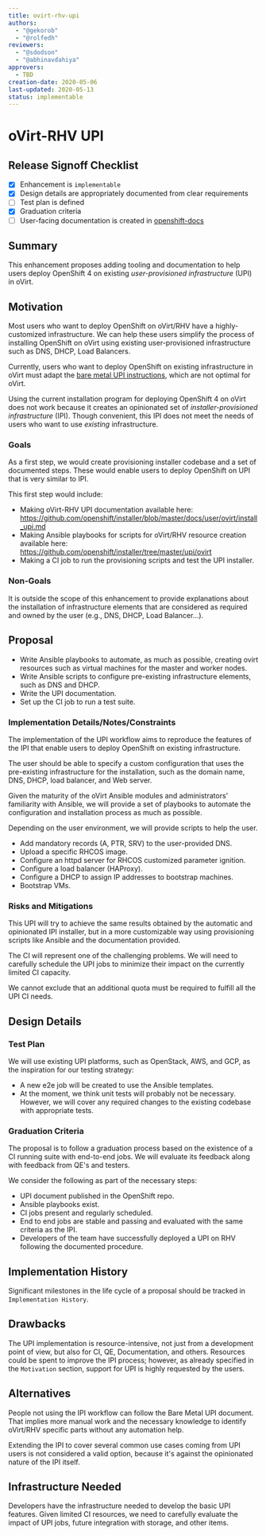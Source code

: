 ```yaml
---
title: ovirt-rhv-upi
authors:
  - "@gekorob"
  - "@rolfedh"
reviewers:
  - "@sdodson"
  - "@abhinavdahiya"
approvers:
  - TBD
creation-date: 2020-05-06
last-updated: 2020-05-13
status: implementable
---
```


# oVirt-RHV UPI

## Release Signoff Checklist

- [x] Enhancement is `implementable`
- [x] Design details are appropriately documented from clear requirements
- [ ] Test plan is defined
- [x] Graduation criteria
- [ ] User-facing documentation is created in [openshift-docs](https://github.com/openshift/openshift-docs/)

## Summary

This enhancement proposes adding tooling and documentation to help users deploy OpenShift 4 on existing _user-provisioned infrastructure_ (UPI) in oVirt.

## Motivation

Most users who want to deploy OpenShift on oVirt/RHV have a highly-customized infrastructure. We can help these users simplify the process of installing OpenShift on oVirt using existing user-provisioned infrastructure such as DNS, DHCP, Load Balancers.

Currently, users who want to deploy OpenShift on existing infrastructure in oVirt must adapt the [bare metal UPI instructions][baremetal-upi], which are not optimal for oVirt.

Using the current installation program for deploying OpenShift 4 on oVirt does not work because it creates an opinionated set of _installer-provisioned infrastructure_ (IPI). Though convenient, this IPI does not meet the needs of users who want to use _existing_ infrastructure.

### Goals

As a first step, we would create provisioning installer codebase and a set of documented steps. These would enable users to deploy OpenShift on UPI that is very similar to IPI.

This first step would include:

* Making oVirt-RHV UPI documentation available here:
https://github.com/openshift/installer/blob/master/docs/user/ovirt/install_upi.md
* Making Ansible playbooks for scripts for oVirt/RHV resource creation available here:
https://github.com/openshift/installer/tree/master/upi/ovirt
* Making a CI job to run the provisioning scripts and test the UPI installer.

### Non-Goals

It is outside the scope of this enhancement to provide explanations about the installation of infrastructure elements that are considered as required and owned by the user (e.g., DNS, DHCP, Load Balancer...).

## Proposal

* Write Ansible playbooks to automate, as much as possible, creating ovirt resources such as virtual machines for the master and worker nodes.
* Write Ansible scripts to configure pre-existing infrastructure elements, such as DNS and DHCP.
* Write the UPI documentation.
* Set up the CI job to run a test suite.


### Implementation Details/Notes/Constraints

The implementation of the UPI workflow aims to reproduce the features of the IPI that enable users to deploy OpenShift on existing infrastructure.

The user should be able to specify a custom configuration that uses the pre-existing infrastructure for the installation, such as the domain name, DNS, DHCP, load balancer, and Web server.

Given the maturity of the oVirt Ansible modules and administrators' familiarity with Ansible, we will provide a set of playbooks to automate the configuration and installation process as much as possible.

Depending on the user environment, we will provide scripts to help the user.

* Add mandatory records (A, PTR, SRV) to the user-provided DNS.
* Upload a specific RHCOS image.
* Configure an httpd server for RHCOS customized parameter ignition.
* Configure a load balancer (HAProxy).
* Configure a DHCP to assign IP addresses to bootstrap machines.
* Bootstrap VMs.

### Risks and Mitigations

This UPI will try to achieve the same results obtained by the automatic and opinionated IPI installer, but in a more customizable way using provisioning scripts like Ansible and the documentation provided.

The CI will represent one of the challenging problems. We will need to carefully schedule the UPI jobs to minimize their impact on the currently limited CI capacity.

We cannot exclude that an additional quota must be required to fulfill all the UPI CI needs.

## Design Details

### Test Plan

We will use existing UPI platforms, such as OpenStack, AWS, and GCP, as the inspiration for our testing strategy:

- A new e2e job will be created to use the Ansible templates.
- At the moment, we think unit tests will probably not be necessary. However, we will cover any required changes to the existing codebase with appropriate tests.

### Graduation Criteria

The proposal is to follow a graduation process based on the existence of a CI running suite with end-to-end jobs. We will evaluate its feedback along with feedback from QE's and testers.

We consider the following as part of the necessary steps:

- UPI document published in the OpenShift repo.
- Ansible playbooks exist.
- CI jobs present and regularly scheduled.
- End to end jobs are stable and passing and evaluated with the same criteria as the IPI.
- Developers of the team have successfully deployed a UPI on RHV following the
documented procedure.

## Implementation History

Significant milestones in the life cycle of a proposal should be tracked in `Implementation History`.

## Drawbacks

The UPI implementation is resource-intensive, not just from a development point of view, but also for CI, QE, Documentation, and others. Resources could be spent to improve the IPI process; however, as already specified in the `Motivation` section, support for UPI is highly requested by the users.

## Alternatives

People not using the IPI workflow can follow the Bare Metal UPI document. That implies more manual work and the necessary knowledge to identify oVirt/RHV specific parts without any automation help.

Extending the IPI to cover several common use cases coming from UPI users is not considered a valid option, because it's against the opinionated nature of the IPI itself.

## Infrastructure Needed

Developers have the infrastructure needed to develop the basic UPI features. Given limited CI resources, we need to carefully evaluate the impact of UPI jobs, future integration with storage, and other items.

[baremetal-upi]: https://github.com/openshift/installer/blob/master/docs/user/metal/install_upi.md
